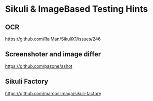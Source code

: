 # Sikuli & ImageBased Testing Hints

## OCR
https://github.com/RaiMan/SikuliX1/issues/246

## Screenshoter and image differ
https://github.com/pazone/ashot

## Sikuli Factory
https://github.com/marcoslimaqa/sikuli-factory




